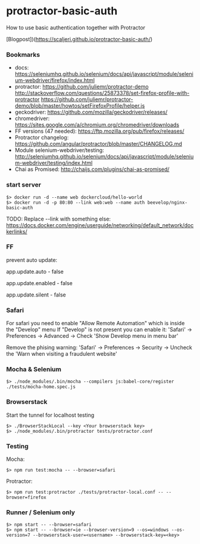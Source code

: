 # protractor-basic-auth
How to use basic authentication together with Protractor

[Blogpost])(https://scaljeri.github.io/protractor-basic-auth/)

### Bookmarks

   - docs: https://seleniumhq.github.io/selenium/docs/api/javascript/module/selenium-webdriver/firefox/index.html
   - protractor: https://github.com/juliemr/protractor-demo
                 http://stackoverflow.com/questions/25873378/set-firefox-profile-with-protractor
                 https://github.com/juliemr/protractor-demo/blob/master/howtos/setFirefoxProfile/helper.js
   - geckodriver: https://github.com/mozilla/geckodriver/releases/
   - chromedriver: https://sites.google.com/a/chromium.org/chromedriver/downloads
   - FF versions (47 needed): https://ftp.mozilla.org/pub/firefox/releases/
   - Protractor changelog: https://github.com/angular/protractor/blob/master/CHANGELOG.md
   - Module selenium-webdriver/testing: http://seleniumhq.github.io/selenium/docs/api/javascript/module/selenium-webdriver/testing/index.html
   - Chai as Promised: http://chaijs.com/plugins/chai-as-promised/

### start server

    $> docker run -d --name web dockercloud/hello-world
    $> docker run -d -p 80:80 --link web:web --name auth beevelop/nginx-basic-auth
    
TODO: Replace --link with something else: https://docs.docker.com/engine/userguide/networking/default_network/dockerlinks/

### FF

prevent auto update:

app.update.auto - false

app.update.enabled - false

app.update.silent - false

### Safari

For safari you need to enable "Allow Remote Automation" which is inside the "Develop" menu
If "Develop" is not present you can enable it: 'Safari' -> Preferences -> Advanced -> Check 'Show Develop menu in menu bar'

Remove the phising warning: 'Safari' -> Preferences -> Security -> Uncheck the 'Warn when visiting a fraudulent website'

### Mocha & Selenium

    $> ./node_modules/.bin/mocha --compilers js:babel-core/register ./tests/mocha-home.spec.js
    
### Browserstack

Start the tunnel for localhost testing

    $> ./BrowserStackLocal --key <Your browserstack key>
    $> ./node_modules/.bin/protractor tests/protractor.conf
    
### Testing

Mocha:

    $> npm run test:mocha -- --browser=safari
    
Protractor:

    $> npm run test:protractor ./tests/protractor-local.conf -- --browser=firefox
    
### Runner / Selenium only

    $> npm start -- --browser=safari
    $> npm start -- --browser=ie --browser-version=9 --os=windows --os-version=7 --browserstack-user=<username> --browserstack-key=<key> 

